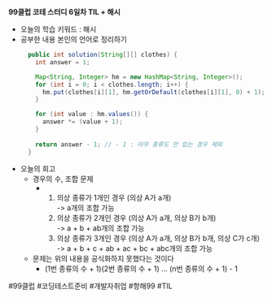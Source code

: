 <b>99클럽 코테 스터디 6일차 TIL + 해시</b>

- 오늘의 학습 키워드 : 해시
- 공부한 내용 본인의 언어로 정리하기
    ```java
      public int solution(String[][] clothes) {
        int answer = 1;

        Map<String, Integer> hm = new HashMap<String, Integer>();
        for (int i = 0; i < clothes.length; i++) {
          hm.put(clothes[i][1], hm.getOrDefault(clothes[i][1], 0) + 1);
        }

        for (int value : hm.values()) {
          answer *= (value + 1);
        }
        
        return answer - 1; // - 1 : 아무 종류도 안 입는 경우 제외
      }
    ```
- 오늘의 회고
  - 경우의 수, 조합 문제
    - 1. 의상 종류가 1개인 경우 (의상 A가 a개)<br>-> a개의 조합 가능
      2. 의상 종류가 2개인 경우 (의상 A가 a개, 의상 B가 b개)<br>->  a + b + ab개의 조합 가능
      3. 의상 종류가 3개인 경우 (의상 A가 a개, 의상 B가 b개, 의상 C가 c개)<br>-> a + b + c + ab + ac + bc + abc개의 조합 가능
  - 문제는 위의 내용을 공식화하지 못했다는 것이다
    - (1번 종류의 수 + 1)(2번 종류의 수 + 1) ... (n번 종류의 수 + 1) - 1

#99클럽 #코딩테스트준비 #개발자취업 #항해99 #TIL
